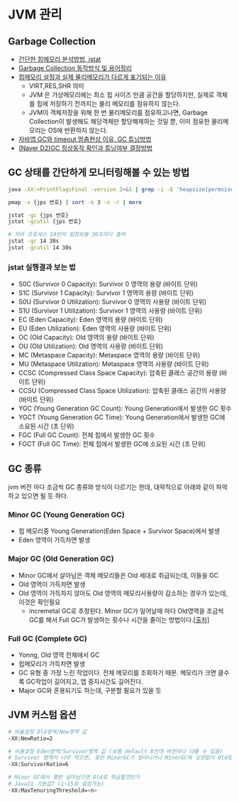 # JVM 관리

## Garbage Collection

- [간단한 힙메모리 분석방법, jstat](https://steady-coding.tistory.com/591)
- [Garbage Collection 동작방식 및 용어정리](https://dongwooklee96.github.io/post/2021/04/04/gcgarbage-collector-%EC%A2%85%EB%A5%98-%EB%B0%8F-%EB%82%B4%EB%B6%80-%EC%9B%90%EB%A6%AC.html)
- [힙메모리 설정과 실제 물리메모리가 다르게 표기되는 이유](https://woooongs.tistory.com/85)
  - VIRT,RES,SHR 의미
  - JVM 은 가상메모리에는 최소 힙 사이즈 만큼 공간을 할당하지만, 실제로 객체를 힙에 저장하기 전까지는 물리 메모리를 점유하지 않는다.
  - JVM이 객체저장을 위해 한 번 물리메모리를 점유하고나면, Garbage Collection이 발생해도 해당객체만 할당해제하는 것일 뿐, 이미 점유한 물리메모리는 OS에 반환하지 않는다.
- [자바앱 GC와 timeout,멈춤현상 이유, GC 튜닝방법](https://donghyeon.dev/java/2020/03/31/%EC%9E%90%EB%B0%94%EC%9D%98-JVM-%EA%B5%AC%EC%A1%B0%EC%99%80-Garbage-Collection/)
- [(Naver D2)GC 정상동작 확인과 튜닝여부 결정방법](https://d2.naver.com/helloworld/37111)

## GC 상태를 간단하게 모니터링해볼 수 있는 방법

```sh
java -XX:+PrintFlagsFinal -version 2>&1 | grep -i -E 'heapsize|permsize|version'

pmap -x {jps 번호} | sort -k 3 -n -r | more

jstat -gc {jps 번호}
jstat -gcutil {jps 번호}

# 자바 프로세스 14번의 힙정보를 30초마다 출력
jstat -gc 14 30s
jstat -gcutil 14 30s
```

### jstat 실행결과 보는 법

- S0C (Survivor 0 Capacity): Survivor 0 영역의 용량 (바이트 단위)
- S1C (Survivor 1 Capacity): Survivor 1 영역의 용량 (바이트 단위)
- S0U (Survivor 0 Utilization): Survivor 0 영역의 사용량 (바이트 단위)
- S1U (Survivor 1 Utilization): Survivor 1 영역의 사용량 (바이트 단위)
- EC (Eden Capacity): Eden 영역의 용량 (바이트 단위)
- EU (Eden Utilization): Eden 영역의 사용량 (바이트 단위)
- OC (Old Capacity): Old 영역의 용량 (바이트 단위)
- OU (Old Utilization): Old 영역의 사용량 (바이트 단위)
- MC (Metaspace Capacity): Metaspace 영역의 용량 (바이트 단위)
- MU (Metaspace Utilization): Metaspace 영역의 사용량 (바이트 단위)
- CCSC (Compressed Class Space Capacity): 압축된 클래스 공간의 용량 (바이트 단위)
- CCSU (Compressed Class Space Utilization): 압축된 클래스 공간의 사용량 (바이트 단위)
- YGC (Young Generation GC Count): Young Generation에서 발생한 GC 횟수
- YGCT (Young Generation GC Time): Young Generation에서 발생한 GC에 소요된 시간 (초 단위)
- FGC (Full GC Count): 전체 힙에서 발생한 GC 횟수
- FGCT (Full GC Time): 전체 힙에서 발생한 GC에 소요된 시간 (초 단위)

## GC 종류

jvm 버전 마다 조금씩 GC 종류와 방식이 다르기는 한데, 대략적으로 아래와 같이 파악하고 있으면 될 듯 하다.

### Minor GC (Young Generation GC)

- 힙 메모리중 Young Generation(Eden Space + Survivor Space)에서 발생
- Eden 영역이 가득차면 발생

### Major GC (Old Generation GC)

- Minor GC에서 살아남은 객체 메모리들은 Old 세대로 취급되는데, 이들을 GC
- Old 영역이 가득차면 발생
- Old 영역이 가득차지 않아도 Old 영역의 메모리사용량이 감소하는 경우가 있는데, 이것은 확인필요
  - incremetal GC로 추정된다. Minor GC가 일어날때 마다 Old영역을 조금씩 GC를 해서 Full GC가 발생하는 횟수나 시간을 줄이는 방법이다.[[출처]](https://devyongsik.tistory.com/100)

### Full GC (Complete GC)

- Yonng, Old 영역 전체에서 GC
- 힙메모리가 가득차면 발생
- GC 유형 중 가장 느린 작업이다. 전체 메모리를 조회하기 때문. 메모리가 크면 클수록 GC작업이 길어지고, 앱 중지시간도 길어진다.
- Major GC와 혼용되기도 하는데, 구분할 필요가 있을 듯

## JVM 커스텀 옵션

```sh
# 비율설정 Old영역/New영역 값
-XX:NewRatio=2

# 비율설정 Eden영역/Survivor영역 값 (보통 default 8인데 버전마다 다를 수 있음)
# Survivor 영역이 너무 작으면, 잦은 MinorGC가 일어나거나 MinorGC와 상관없이 Old영역으로 이동됨
-XX:SurvivorRatio=6

# Minor GC에서 몇번 살아남으면 Old로 취급할것인가
# Java11 기본값7 (1~15로 설정가능)
-XX:MaxTenuringThreshold=<n>

```
